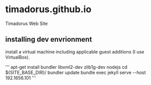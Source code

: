 # timadorus.github.io
Timadorus Web Site

## installing dev envrionment

install a virtual machine including applicable guest additions (I use VirtualBox).


'''
apt-get install bundler libxml2-dev zlib1g-dev nodejs
cd ${SITE_BASE_DIR}/
bundler update
bundle exec jekyll serve --host 192.1656.101
'''

